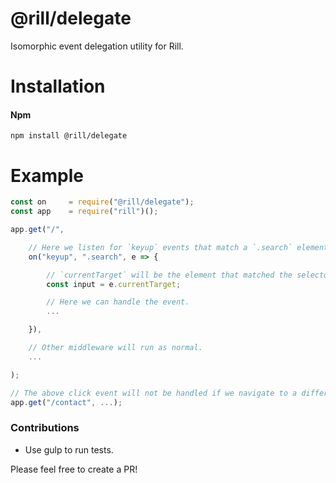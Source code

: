 # @rill/delegate

Isomorphic event delegation utility for Rill.

# Installation

#### Npm
```console
npm install @rill/delegate
```

# Example

```javascript
const on     = require("@rill/delegate");
const app    = require("rill")();

app.get("/",

    // Here we listen for `keyup` events that match a `.search` element.
    on("keyup", ".search", e => {

        // `currentTarget` will be the element that matched the selector.
        const input = e.currentTarget;

        // Here we can handle the event.
        ...

    }),

    // Other middleware will run as normal.
    ...

);

// The above click event will not be handled if we navigate to a different route.
app.get("/contact", ...);
```

### Contributions

* Use gulp to run tests.

Please feel free to create a PR!
